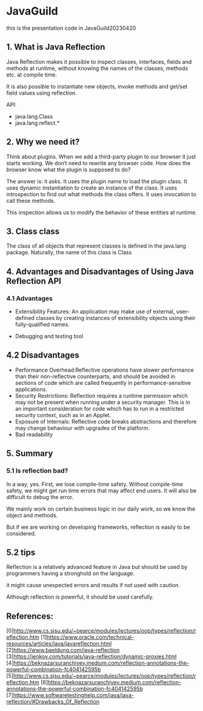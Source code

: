 # JavaGuild
this is the presentation code in JavaGuild20230420

## 1. What is Java Reflection

Java Reflection makes it possible to inspect classes, interfaces, fields and methods at runtime, without knowing the names of the classes, methods etc. at compile time.

It is also possible to instantiate new objects, invoke methods and get/set field values using reflection.


API:
- java.lang.Class
- java.lang.reflect.*

## 2. Why we need it?

Think about plugins. When we add a third-party plugin to our browser it just starts working. We don‘t need to rewrite any browser code. How does the browser know what the plugin is supposed to do?


The answer is: it asks. It uses the plugin name to load the plugin class. It uses dynamic instantiation to create an instance of the class. It uses introspection to find out what methods the class offers. It uses invocation to call these methods.

This inspection allows us to modify the behavior of these entities at runtime.

## 3. Class class
The class of all objects that represent classes is defined in the java.lang package. Naturally, the name of this class is Class

## 4. Advantages and Disadvantages of Using Java Reflection API
### 4.1 Advantages
- Extensibility Features: An application may make use of external, user-defined classes by creating instances of extensibility objects using their fully-qualified names.

- Debugging and testing tool

## 4.2 Disadvantages
- Performance Overhead:Reflective operations have slower performance than their non-reflective counterparts, and should be avoided in sections of code which are called frequently in performance-sensitive applications.
- Security Restrictions: Reflection requires a runtime permission which may not be present when running under a security manager. This is in an important consideration for code which has to run in a restricted security context, such as in an Applet.
- Exposure of Internals: Reflective code breaks abstractions and therefore may change behaviour with upgrades of the platform.
- Bad readability

## 5. Summary
### 5.1 Is reflection bad?
In a way, yes. First, we lose compile-time safety. Without compile-time safety, we might get run time errors that may affect end users. It will also be difficult to debug the error.

We mainly work on certain business logic in our daily work, so we know the object and methods.

But if we are working on developing frameworks, reflection is easily to be considered. 

## 5.2 tips
Reflection is a relatively advanced feature in Java but should be used by programmers having a stronghold on the language.

it might cause unexpected errors and results if not used with caution.

Although reflection is powerful, it should be used carefully. 

## References:
[0]http://www.cs.sjsu.edu/~pearce/modules/lectures/oop/types/reflection/reflection.htm
[1]https://www.oracle.com/technical-resources/articles/java/javareflection.html
[2]https://www.baeldung.com/java-reflection
[3]https://jenkov.com/tutorials/java-reflection/dynamic-proxies.html
[4]https://beknazarsuranchiyev.medium.com/reflection-annotations-the-powerful-combination-fc404142595b
[5]http://www.cs.sjsu.edu/~pearce/modules/lectures/oop/types/reflection/reflection.htm
[6]https://beknazarsuranchiyev.medium.com/reflection-annotations-the-powerful-combination-fc404142595b
[7]https://www.softwaretestinghelp.com/java/java-reflection/#Drawbacks_Of_Reflection
